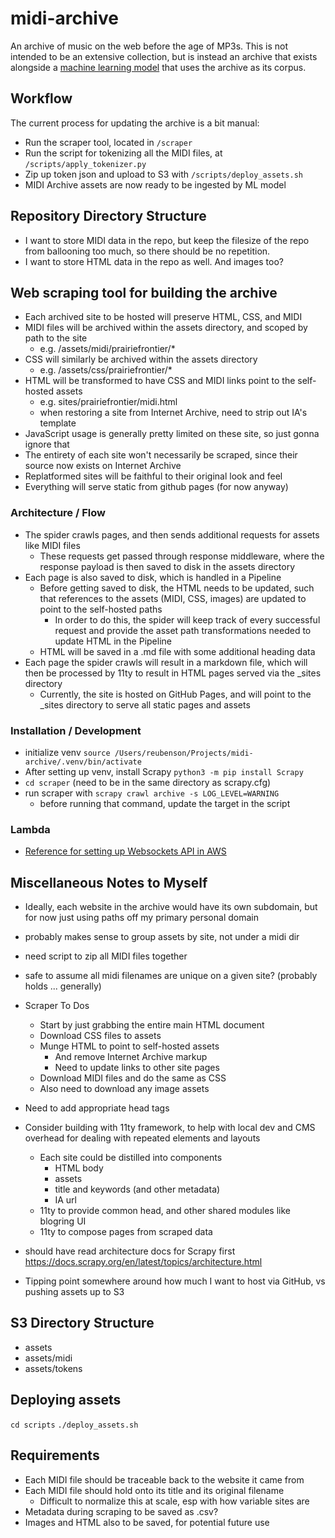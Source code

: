 # midi-archive

An archive of music on the web before the age of MP3s. This is not intended to be an extensive collection, but is instead an archive that exists alongside a [machine learning model](https://github.com/reubenson/midi-archive-lambda) that uses the archive as its corpus.

## Workflow
The current process for updating the archive is a bit manual:
- Run the scraper tool, located in `/scraper`
- Run the script for tokenizing all the MIDI files, at `/scripts/apply_tokenizer.py`
- Zip up token json and upload to S3 with `/scripts/deploy_assets.sh`
- MIDI Archive assets are now ready to be ingested by ML model

## Repository Directory Structure
- I want to store MIDI data in the repo, but keep the filesize of the repo from ballooning too much, so there should be no repetition. 
- I want to store HTML data in the repo as well. And images too?

## Web scraping tool for building the archive

- Each archived site to be hosted will preserve HTML, CSS, and MIDI
- MIDI files will be archived within the assets directory, and scoped by path to the site
    - e.g. /assets/midi/prairiefrontier/*
- CSS will similarly be archived within the assets directory
    - e.g. /assets/css/prairiefrontier/*
- HTML will be transformed to have CSS and MIDI links point to the self-hosted assets
    - e.g. sites/prairiefrontier/midi.html
    - when restoring a site from Internet Archive, need to strip out IA's template
- JavaScript usage is generally pretty limited on these site, so just gonna ignore that
- The entirety of each site won't necessarily be scraped, since their source now exists on Internet Archive
- Replatformed sites will be faithful to their original look and feel
- Everything will serve static from github pages (for now anyway)

### Architecture / Flow
- The spider crawls pages, and then sends additional requests for assets like MIDI files
    - These requests get passed through response middleware, where the response payload is then saved to disk in the assets directory
- Each page is also saved to disk, which is handled in a Pipeline
    - Before getting saved to disk, the HTML needs to be updated, such that references to the assets (MIDI, CSS, images) are updated to point to the self-hosted paths
        - In order to do this, the spider will keep track of every successful request and provide the asset path transformations needed to update HTML in the Pipeline
    - HTML will be saved in a .md file with some additional heading data
- Each page the spider crawls will result in a markdown file, which will then be processed by 11ty to result in HTML pages served via the _sites directory
    - Currently, the site is hosted on GitHub Pages, and will point to the _sites directory to serve all static pages and assets



### Installation / Development
- initialize venv `source /Users/reubenson/Projects/midi-archive/.venv/bin/activate`
- After setting up venv, install Scrapy
`python3 -m pip install Scrapy`
- `cd scraper` (need to be in the same directory as scrapy.cfg)
- run scraper with `scrapy crawl archive -s LOG_LEVEL=WARNING`
    - before running that command, update the target in the script

### Lambda
- [Reference for setting up Websockets API in AWS](https://docs.aws.amazon.com/apigateway/latest/developerguide/websocket-api-chat-app.html#websocket-api-chat-app-create-api)

## Miscellaneous Notes to Myself
- Ideally, each website in the archive would have its own subdomain, but for now just using paths off my primary personal domain
- probably makes sense to group assets by site, not under a midi dir
- need script to zip all MIDI files together
- safe to assume all midi filenames are unique on a given site? (probably holds ... generally)
- Scraper To Dos
    - Start by just grabbing the entire main HTML document
    - Download CSS files to assets
    - Munge HTML to point to self-hosted assets
        - And remove Internet Archive markup
        - Need to update links to other site pages
    - Download MIDI files and do the same as CSS
    - Also need to download any image assets
- Need to add appropriate head tags
- Consider building with 11ty framework, to help with local dev and CMS overhead for dealing with repeated elements and layouts
    - Each site could be distilled into components
        - HTML body
        - assets
        - title and keywords (and other metadata)
        - IA url
    - 11ty to provide common head, and other shared modules like blogring UI
    - 11ty to compose pages from scraped data

- should have read architecture docs for Scrapy first https://docs.scrapy.org/en/latest/topics/architecture.html
- Tipping point somewhere around how much I want to host via GitHub, vs pushing assets up to S3

## S3 Directory Structure
- assets
- assets/midi
- assets/tokens

## Deploying assets
`cd scripts`
`./deploy_assets.sh`

## Requirements
- Each MIDI file should be traceable back to the website it came from
- Each MIDI file should hold onto its title and its original filename
    - Difficult to normalize this at scale, esp with how variable sites are
- Metadata during scraping to be saved as .csv?
- Images and HTML also to be saved, for potential future use